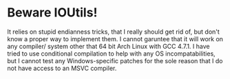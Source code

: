 Beware IOUtils!
===============
It relies on stupid endianness tricks, that I really should get rid of, but
don't know a proper way to implement them. I cannot garuntee that it will work
on any compiler/ system other that 64 bit Arch Linux with GCC 4.7.1. I have
tried to use conditional compilation to help with any OS incompatabilities,
but I cannot test any Windows-specific patches for the sole reason that I
do not have access to an MSVC compiler.
